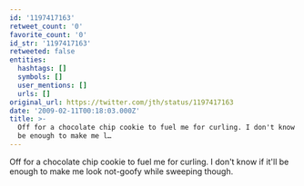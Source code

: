 ```yaml
---
id: '1197417163'
retweet_count: '0'
favorite_count: '0'
id_str: '1197417163'
retweeted: false
entities:
  hashtags: []
  symbols: []
  user_mentions: []
  urls: []
original_url: https://twitter.com/jth/status/1197417163
date: '2009-02-11T00:18:03.000Z'
title: >-
  Off for a chocolate chip cookie to fuel me for curling. I don't know if it'll
  be enough to make me l…
---
```


Off for a chocolate chip cookie to fuel me for curling. I don't know if it'll be enough to make me look not-goofy while sweeping though.